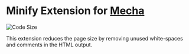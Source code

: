 Minify Extension for [Mecha](https://github.com/mecha-cms/mecha)
================================================================

![Code Size](https://img.shields.io/github/languages/code-size/mecha-cms/x.minify?color=%23444&style=for-the-badge)

This extension reduces the page size by removing unused white-spaces and comments in the HTML output.